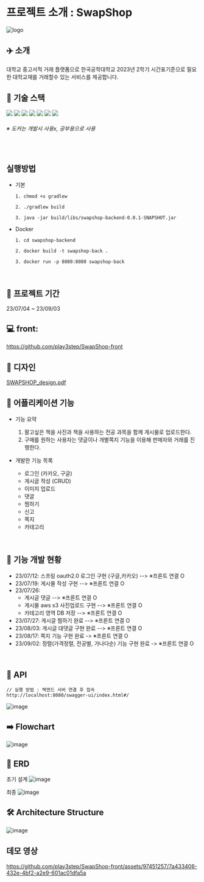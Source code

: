 # 프로젝트 소개 : SwapShop


![logo](https://github.com/play3step/SwapShop-front/assets/97451257/93b9794a-53dd-4ccc-86ce-07ebc4120993)



## ✈️ 소개
대학교 중고서적 거래 플랫폼으로 한국공학대학교 2023년 2학기 시간표기준으로 필요한 대학교재를 거래할수 있는 서비스를 제공합니다.


## 📖 기술 스택
<div>
<img src="https://img.shields.io/badge/java-007396?style=for-the-badge&logo=java&logoColor=white">
<img src="https://img.shields.io/badge/springboot-6DB33F?style=for-the-badge&logo=springboot&logoColor=white">
<img src="https://img.shields.io/badge/mysql-4479A1?style=for-the-badge&logo=mysql&logoColor=white"> 
<img src="https://img.shields.io/badge/docker-4479A1?style=for-the-badge&logo=docker&logoColor=white">
<img src="https://img.shields.io/badge/amazonaws-232F3E?style=for-the-badge&logo=amazonaws&logoColor=white">
<img src="https://img.shields.io/badge/gradle-02303A?style=for-the-badge&logo=gradle&logoColor=white">
<img src="https://img.shields.io/badge/git-F05032?style=for-the-badge&logo=git&logoColor=white">
</div>      

<h6>※ 도커는 개발시 사용x, 공부용으로 사용</h6>

<br>

## 실행방법
- 기본
  ```
  1. chmod +x gradlew

  2. ./gradlew build

  3. java -jar build/libs/swapshop-backend-0.0.1-SNAPSHOT.jar
  ```
- Docker
  ```
  1. cd swapshop-backend

  2. docker build -t swapshop-back .
  
  3. docker run -p 8080:8080 swapshop-back
  ```
<br>


## 📆 프로젝트 기간
23/07/04 ~ 23/09/03
<br>

## 💻 front: 
https://github.com/play3step/SwapShop-front 
<br>


## 🎨 디자인
[SWAPSHOP_design.pdf](..%2F..%2F..%2FDownloads%2FSWAPSHOP_design.pdf)
<br>

## 📝 어플리케이션 기능
- 기능 요약
  1. 팔고싶은 책을 사진과 책을 사용하는 전공 과목을 함께 게시물로 업로드한다.
  2. 구매를 원하는 사용자는 댓글이나 개별쪽지 기능을 이용해 판매자와 거래를 진행한다.
  
- 개발한 기능 목록
  - 로그인 (카카오, 구글)
  - 게시글 작성 (CRUD)
  - 이미지 업로드
  - 댓글
  - 찜하기
  - 신고
  - 쪽지
  - 카테고리 
<br>


## 📝 기능 개발 현황
- 23/07/12: 스프링 oauth2.0 로그인 구현 (구글,카카오) --> ※프론트 연결 O
- 23/07/19: 게시물 작성 구현 --> ※프론트 연결 O
- 23/07/26:
  - 게시글 댓글 --> ※프론트 연결 O
  - 게시물 aws s3 사진업로드 구현 --> ※프론트 연결 O
  - 카테고리 영역 DB 저장 --> ※프론트 연결 O
- 23/07/27: 게시글 찜하기 완료 --> ※프론트 연결 O
- 23/08/03: 게시글 대댓글 구현 완료 --> ※프론트 연결 O
- 23/08/17: 쪽지 기능 구현 완료 -> ※프론트 연결 O
- 23/09/02: 정렬(가격정렬, 전공별, 가나다순) 기능 구현 완료 -> ※프론트 연결 O
<br>

## 📃 API
```
// 실행 방법 : 백엔드 서버 연결 후 접속
http://localhost:8080/swagger-ui/index.html#/
```

![image](https://github.com/why-only-english/Programmers/assets/114092152/29292426-5a7a-4159-805e-59c26f17abe7)
<br>

## ➡️️ Flowchart
![image](https://github.com/why-only-english/Programmers/assets/114092152/a620064c-99a5-431d-ba94-bd274fcef96d)
<br>

## 📑 ERD
초기 설계
![image](https://github.com/why-only-english/Programmers/assets/114092152/209714f8-886b-4052-89c2-2e49b79f9afe)

최종 
![image](https://github.com/SangWoon123/swapshop-backend/assets/100204926/909aff2e-37aa-4b2f-9066-e61924ca3387)
<br>

## 🛠️ Architecture Structure
![image](https://github.com/SangWoon123/swapshop-backend/assets/114092152/34d934a0-e088-4c42-ad7d-f501d5ba2ab5)
<br>

<!-- 
## 🙋 데모 (완성X)

<img width="30%" src="https://github.com/SangWoon123/swapshop-backend/assets/100204926/f4c7d764-c7b8-48b2-9838-611543b95f36"/> -->

## 데모 영상

https://github.com/play3step/SwapShop-front/assets/97451257/7a433406-432e-4bf2-a2e9-601ac01dfa5a


